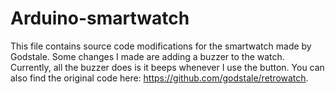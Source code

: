 # Arduino-smartwatch
This file contains source code modifications for the smartwatch made by Godstale. Some changes I made are adding a buzzer to the watch. Currently, all the buzzer does is it beeps whenever I use the button. You can also find the original code here: https://github.com/godstale/retrowatch.
